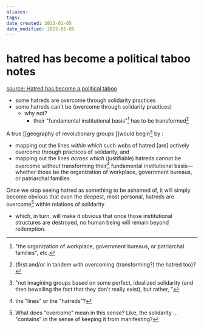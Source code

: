 ```yaml
---
aliases: 
tags: 
date_created: 2022-01-05
date_modified: 2022-01-05
---
```


# hatred has become a political taboo notes

[source: Hatred has become a political taboo](hatred_has_become_a_political_taboo.md)

- some hatreds are overcome through solidarity practices
- some hatreds can't be (overcome through solidarity practices)
	- why not?
		- their "fundamental institutional basis"[^3] has to be transformed[^4]

A true [[geography of revolutionary groups ]]would begin[^1] by :
- mapping out the lines _within which_ such webs of hatred [are] actively overcome through practices of solidarity, and 
-  mapping out the lines _across which_ (justifiable) hatreds cannot be overcome without transforming their[^2] fundamental institutional basis—whether those be the organization of workplace, government bureaus, or patriarchal families. 

Once we stop seeing hatred as something to be ashamed of, it will simply become obvious that even the deepest, most personal, hatreds are overcome[^5] within relations of solidarity
- which, in turn, will make it obvious that once those institutional structures are destroyed, no human being will remain beyond redemption.



[^1]: "not imagining groups based on some perfect, idealized solidarity (and then bewailing the fact that they don’t really exist), but rather, "
[^2]: the "lines" or the "hatreds"?
[^3]: "the organization of workplace, government bureaus, or patriarchal families", etc.
[^4]: (first and/or in tandem with overcoming (transforming?) the hatred too)?
[^5]: What does "overcome" mean in this sense? Like, the solidarity ... "contains" in the sense of keeping it from manifesting?